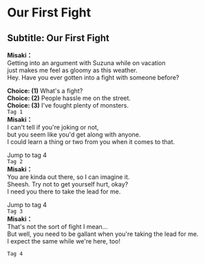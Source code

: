 # Our First Fight

  
## Subtitle: Our First Fight
  
**Misaki：**  
Getting into an argument with Suzuna while on vacation  
just makes me feel as gloomy as this weather.  
Hey. Have you ever gotten into a fight with someone before?  
  
**Choice: (1)**  What's a fight?  
**Choice: (2)**  People hassle me on the street.  
**Choice: (3)**  I've fought plenty of monsters.  
`Tag 1`  
**Misaki：**  
I can't tell if you're joking or not,  
but you seem like you'd get along with anyone.  
I could learn a thing or two from you when it comes to that.  
  
Jump to tag 4  
`Tag 2`  
**Misaki：**  
You are kinda out there, so I can imagine it.  
Sheesh. Try not to get yourself hurt, okay?  
I need you there to take the lead for me.  
  
Jump to tag 4  
`Tag 3`  
**Misaki：**  
That's not the sort of fight I mean...  
But well, you need to be gallant when you're taking the lead for me.  
I expect the same while we're here, too!  
  
`Tag 4`  
